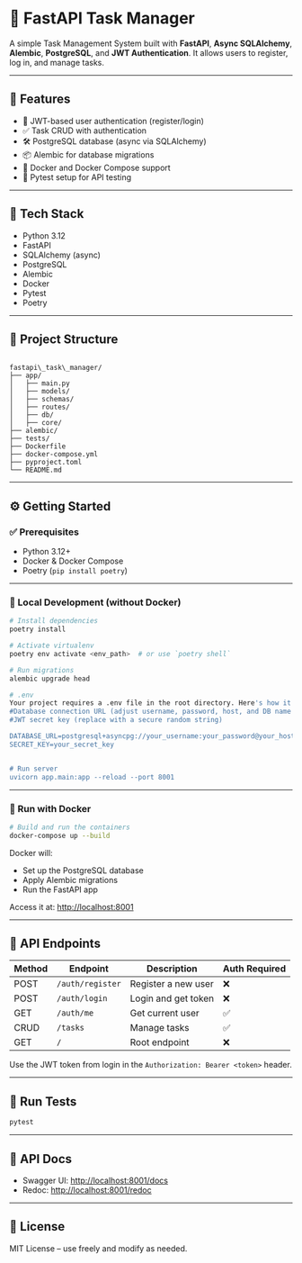 # 📝 FastAPI Task Manager

A simple Task Management System built with **FastAPI**, **Async SQLAlchemy**, **Alembic**, **PostgreSQL**, and **JWT Authentication**. It allows users to register, log in, and manage tasks.

---

## 🚀 Features

- 🔐 JWT-based user authentication (register/login)
- ✅ Task CRUD with authentication
- 🛠️ PostgreSQL database (async via SQLAlchemy)
- 📦 Alembic for database migrations
- 🐳 Docker and Docker Compose support
- 🧪 Pytest setup for API testing

---

## 🧱 Tech Stack

- Python 3.12
- FastAPI
- SQLAlchemy (async)
- PostgreSQL
- Alembic
- Docker
- Pytest
- Poetry

---

## 📂 Project Structure

```

fastapi\_task\_manager/
├── app/
│   ├── main.py
│   ├── models/
│   ├── schemas/
│   ├── routes/
│   ├── db/
│   ├── core/
├── alembic/
├── tests/
├── Dockerfile
├── docker-compose.yml
├── pyproject.toml
└── README.md

````

---

## ⚙️ Getting Started

### ✅ Prerequisites

- Python 3.12+
- Docker & Docker Compose
- Poetry (`pip install poetry`)

---

### 🧪 Local Development (without Docker)

```bash
# Install dependencies
poetry install

# Activate virtualenv
poetry env activate <env_path>  # or use `poetry shell`

# Run migrations
alembic upgrade head

# .env 
Your project requires a .env file in the root directory. Here's how it should look:
#Database connection URL (adjust username, password, host, and DB name as needed)
#JWT secret key (replace with a secure random string)

DATABASE_URL=postgresql+asyncpg://your_username:your_password@your_host:5432/your_database
SECRET_KEY=your_secret_key


# Run server
uvicorn app.main:app --reload --port 8001
````

---

### 🐳 Run with Docker

```bash
# Build and run the containers
docker-compose up --build
```

Docker will:

* Set up the PostgreSQL database
* Apply Alembic migrations
* Run the FastAPI app

Access it at: [http://localhost:8001](http://localhost:8001)

---

## 🔐 API Endpoints

| Method | Endpoint         | Description         | Auth Required |
| ------ | ---------------- | ------------------- | ------------- |
| POST   | `/auth/register` | Register a new user | ❌             |
| POST   | `/auth/login`    | Login and get token | ❌             |
| GET    | `/auth/me`       | Get current user    | ✅             |
| CRUD   | `/tasks`         | Manage tasks        | ✅             |
| GET    | `/`              | Root endpoint       | ❌             |

Use the JWT token from login in the `Authorization: Bearer <token>` header.

---

## 🧪 Run Tests

```bash
pytest
```

---

## 📘 API Docs

* Swagger UI: [http://localhost:8001/docs](http://localhost:8001/docs)
* Redoc: [http://localhost:8001/redoc](http://localhost:8001/redoc)

---

## 📄 License

MIT License – use freely and modify as needed.

